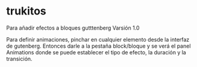 # trukitos
Para añadir efectos a bloques gutttenberg
Varsión 1.0


Para definir animaciones, pinchar en cualquier elemento desde la interfaz de gutenberg. Entonces darle a la pestaña block/bloque y se verá el panel Animations donde se puede establecer el tipo de efecto, la duración y la transición.

